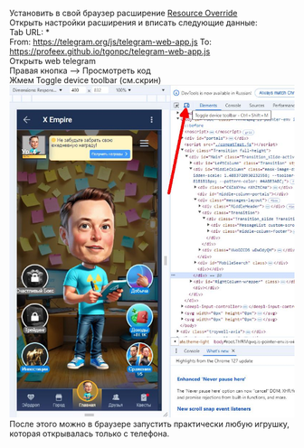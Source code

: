 Установить в свой браузер расширение <a href="https://chromewebstore.google.com/detail/resource-override/pkoacgokdfckfpndoffpifphamojphii"> Resource Override</a> <br>
Открыть настройки расширения и вписать следующие данные:<br>
Tab URL: * <br>
From: https://telegram.org/js/telegram-web-app.js To: https://profeex.github.io/tgonpc/telegram-web-app.js <br>
Открыть web telegram <br>
Правая кнопка --> Просмотреть код <br>
Жмем Toggle device toolbar (см.скрин) <br>
<img src="https://raw.githubusercontent.com/profeex/tgonpc/main/tgonpc.jpg" alt=""/> <br>
После этого можно в браузере запустить практически любую игрушку, которая открывалась только с телефона.

